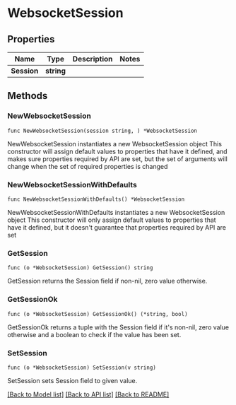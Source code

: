 # WebsocketSession

## Properties

Name | Type | Description | Notes
------------ | ------------- | ------------- | -------------
**Session** | **string** |  | 

## Methods

### NewWebsocketSession

`func NewWebsocketSession(session string, ) *WebsocketSession`

NewWebsocketSession instantiates a new WebsocketSession object
This constructor will assign default values to properties that have it defined,
and makes sure properties required by API are set, but the set of arguments
will change when the set of required properties is changed

### NewWebsocketSessionWithDefaults

`func NewWebsocketSessionWithDefaults() *WebsocketSession`

NewWebsocketSessionWithDefaults instantiates a new WebsocketSession object
This constructor will only assign default values to properties that have it defined,
but it doesn't guarantee that properties required by API are set

### GetSession

`func (o *WebsocketSession) GetSession() string`

GetSession returns the Session field if non-nil, zero value otherwise.

### GetSessionOk

`func (o *WebsocketSession) GetSessionOk() (*string, bool)`

GetSessionOk returns a tuple with the Session field if it's non-nil, zero value otherwise
and a boolean to check if the value has been set.

### SetSession

`func (o *WebsocketSession) SetSession(v string)`

SetSession sets Session field to given value.



[[Back to Model list]](../README.md#documentation-for-models) [[Back to API list]](../README.md#documentation-for-api-endpoints) [[Back to README]](../README.md)


